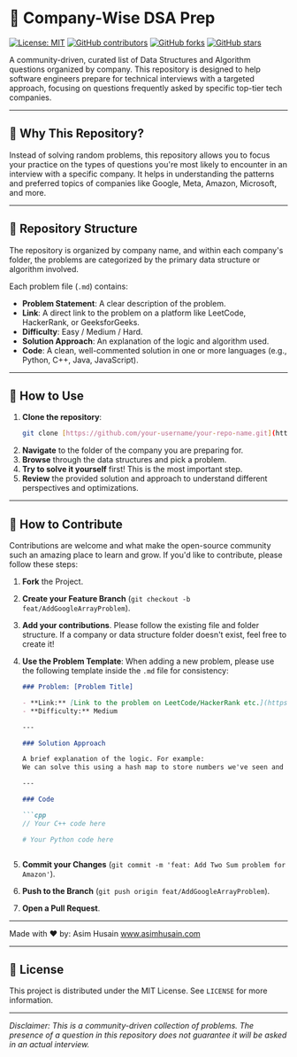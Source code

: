 # 🎯 Company-Wise DSA Prep

[![License: MIT](https://img.shields.io/badge/License-MIT-yellow.svg)](https://opensource.org/licenses/MIT)
[![GitHub contributors](https://img.shields.io/github/contributors/your-username/your-repo-name.svg)](https://github.com/your-username/your-repo-name/graphs/contributors)
[![GitHub forks](https://img.shields.io/github/forks/your-username/your-repo-name.svg)](https://github.com/your-username/your-repo-name/network)
[![GitHub stars](https://img.shields.io/github/stars/your-username/your-repo-name.svg)](https://github.com/your-username/your-repo-name/stargazers)

A community-driven, curated list of Data Structures and Algorithm questions organized by company. This repository is designed to help software engineers prepare for technical interviews with a targeted approach, focusing on questions frequently asked by specific top-tier tech companies.

---

## 🧐 Why This Repository?

Instead of solving random problems, this repository allows you to focus your practice on the types of questions you're most likely to encounter in an interview with a specific company. It helps in understanding the patterns and preferred topics of companies like Google, Meta, Amazon, Microsoft, and more.

---

## 📂 Repository Structure

The repository is organized by company name, and within each company's folder, the problems are categorized by the primary data structure or algorithm involved.

Each problem file (`.md`) contains:
* **Problem Statement**: A clear description of the problem.
* **Link**: A direct link to the problem on a platform like LeetCode, HackerRank, or GeeksforGeeks.
* **Difficulty**: Easy / Medium / Hard.
* **Solution Approach**: An explanation of the logic and algorithm used.
* **Code**: A clean, well-commented solution in one or more languages (e.g., Python, C++, Java, JavaScript).

---

## 🚀 How to Use

1.  **Clone the repository**:
    ```bash
    git clone [https://github.com/your-username/your-repo-name.git](https://github.com/your-username/your-repo-name.git)
    ```
2.  **Navigate** to the folder of the company you are preparing for.
3.  **Browse** through the data structures and pick a problem.
4.  **Try to solve it yourself** first! This is the most important step.
5.  **Review** the provided solution and approach to understand different perspectives and optimizations.

---

## 🤝 How to Contribute

Contributions are welcome and what make the open-source community such an amazing place to learn and grow. If you'd like to contribute, please follow these steps:

1.  **Fork** the Project.
2.  **Create your Feature Branch** (`git checkout -b feat/AddGoogleArrayProblem`).
3.  **Add your contributions**. Please follow the existing file and folder structure. If a company or data structure folder doesn't exist, feel free to create it!
4.  **Use the Problem Template**: When adding a new problem, please use the following template inside the `.md` file for consistency:

    ```markdown
    ### Problem: [Problem Title]

    - **Link:** [Link to the problem on LeetCode/HackerRank etc.](https://example.com)
    - **Difficulty:** Medium

    ---

    ### Solution Approach

    A brief explanation of the logic. For example:
    We can solve this using a hash map to store numbers we've seen and their indices. For each element, we check if its complement (`target - element`) is in the map.

    ---

    ### Code

    ```cpp
    // Your C++ code here
    ```

    ```python
    # Your Python code here
    ```
    ```

5.  **Commit your Changes** (`git commit -m 'feat: Add Two Sum problem for Amazon'`).
6.  **Push to the Branch** (`git push origin feat/AddGoogleArrayProblem`).
7.  **Open a Pull Request**.

---

Made with ❤️ by: Asim Husain www.asimhusain.com

---

## 📜 License

This project is distributed under the MIT License. See `LICENSE` for more information.

---

*Disclaimer: This is a community-driven collection of problems. The presence of a question in this repository does not guarantee it will be asked in an actual interview.*
